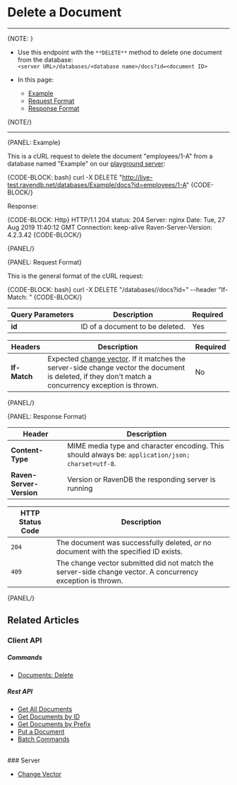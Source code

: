 ﻿# Delete a Document

---

{NOTE: }  

* Use this endpoint with the `**DELETE**` method to delete one document from the database:  
`<server URL>/databases/<database name>/docs?id=<document ID>`  

* In this page:    
    * [Example](../../../client-api/rest-api/document-commands/delete-document#example)  
    * [Request Format](../../../client-api/rest-api/document-commands/delete-document#request-format)  
    * [Response Format](../../../client-api/rest-api/document-commands/delete-document#response-format)  

{NOTE/}  

---

{PANEL: Example}

This is a cURL request to delete the document "employees/1-A" from a database named "Example" on our 
[playground server](http://live-test.ravendb.net):  

{CODE-BLOCK: bash}
curl -X DELETE "http://live-test.ravendb.net/databases/Example/docs?id=employees/1-A"
{CODE-BLOCK/}

Response:

{CODE-BLOCK: Http}
HTTP/1.1 204
status: 204
Server: nginx
Date: Tue, 27 Aug 2019 11:40:12 GMT
Connection: keep-alive
Raven-Server-Version: 4.2.3.42
{CODE-BLOCK/}

{PANEL/}

{PANEL: Request Format}

This is the general format of the cURL request:  

{CODE-BLOCK: bash}
curl -X DELETE "<server URL>/databases/<database name>/docs?id=<document ID>"
--header "If-Match: <expected change vector>"
{CODE-BLOCK/}

| Query Parameters | Description | Required |
| - | - | - |
| **id** | ID of a document to be deleted. | Yes |

| Headers | Description | Required |
| - | - | - |
| **If-Match** | Expected [change vector](../../../server/clustering/replication/change-vector). If it matches the server-side change vector the document is deleted, if they don't match a concurrency exception is thrown. | No |

{PANEL/}

{PANEL: Response Format}

| Header | Description |
| - | - |
| **Content-Type** | MIME media type and character encoding. This should always be: `application/json; charset=utf-8`. |
| **Raven-Server-Version** | Version or RavenDB the responding server is running |

| HTTP Status Code | Description |
| - | - |
| `204` | The document was successfully deleted, _or_ no document with the specified ID exists. |
| `409` | The change vector submitted did not match the server-side change vector. A concurrency exception is thrown. |

{PANEL/}

## Related Articles  

### Client API  

##### Commands

- [Documents: Delete](../../../client-api/commands/documents/delete)

##### Rest API

- [Get All Documents](../../../client-api/rest-api/document-commands/get-all-documents)  
- [Get Documents by ID](../../../client-api/rest-api/document-commands/get-documents-by-id)  
- [Get Documents by Prefix](../../../client-api/rest-api/document-commands/get-documents-by-prefix)  
- [Put a Document](../../../client-api/rest-api/document-commands/put-documents)  
- [Batch Commands](../../../client-api/rest-api/document-commands/batch-commands)  
<br/>
### Server  

- [Change Vector](../../../server/clustering/replication/change-vector)  
